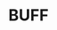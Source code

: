 ---
layout: product
title: "BUFF"
price: "400" 
desc: "Uljana boja sa četkicom"
img_path: "/assets/img/A.MIG-3517.webp"
brand: "AMMO"
available: true
special_offer: true
new: false
soon: false
cat: "030000"
subcat: "00"
subsubcat: "00"
sifra: "A.MIG-3517"
popular: false
---